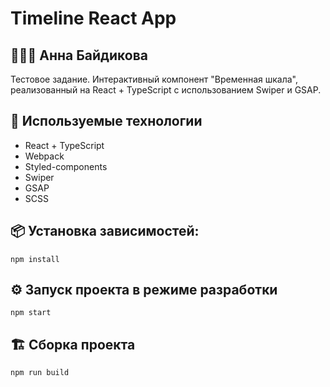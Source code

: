 # Timeline React App

## 👩🏻‍💻 Анна Байдикова 

Тестовое задание. Интерактивный компонент "Временная шкала", реализованный на React + TypeScript с использованием Swiper и GSAP.

## 🚀 Используемые технологии

- React + TypeScript
- Webpack
- Styled-components
- Swiper
- GSAP
- SCSS

## 📦 Установка зависимостей:
    npm install

## ⚙️ Запуск проекта в режиме разработки
    npm start

##  🏗 Сборка проекта
    npm run build